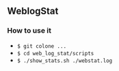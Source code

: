 ## WeblogStat

### How to use it

* `$ git colone ...`
* `$ cd web_log_stat/scripts`
* `$ ./show_stats.sh ./webstat.log`
